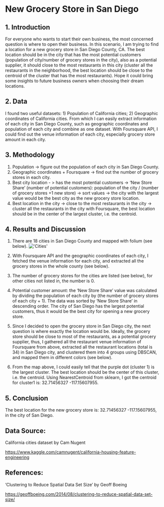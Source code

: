 # New Grocery Store in San Diego

## 1. Introduction
For everyone who wants to start their own business, the most concerned question is where to open their business. In this scenario, I am trying to find a location for a new grocery store in San Diego County, CA. The best location should be in the city that has the most potential customers (population of city/number of grocery stores in the city), also as a potential supplier, it should close to the most restaurants in this city (cluster all the restaurants in the neighborhood, the best location should be close to the centroid of the cluster that has the most restaurants). Hope it could bring some insights to future business owners when choosing their dream locations.

## 2. Data
I found two useful datasets: 1) Population of California cities; 2) Geographic coordinates of California cities. From which I can easily extract information of each city in San Diego County, such as geographic coordinates and population of each city and combine as one dataset. With Foursquare API, I could find out the venue information of each city, especially grocery store amount in each city.

## 3. Methodology
1) Population -> figure out the population of each city in San Diego County.
2) Geographic coordinates + Foursquare -> find out the number of grocery stores in each city.
3) Best city location - > has the most potential customers -> ‘New Store Share’ (number of potential customers): population of the city / (number of grocery stores +1 new store) -> sort values -> the city with the largest value would be the best city as the new grocery store location.
4) Best location in the city -> close to the most restaurants in the city -> cluster all the restaurants in the city with Foursquare, the best location should be in the center of the largest cluster, i.e. the centroid.

## 4. Results and Discussion
1) There are 18 cities in San Diego County and mapped with folium (see below). 
!['Cities'](f:\1.png) 

2) With Foursquare API and the geographic coordinates of each city, I fetched the venue information for each city, and extracted all the grocery stores in the whole county (see below).
 

3) The number of grocery stores for the cities are listed (see below), for other cities not listed in, the number is 0.
  

4) Potential customer amount: the ‘New Store Share’ value was calculated by dividing the population of each city by (the number of grocery stores of each city + 1). The data was sorted by ‘New Store Share’ in descending order. The city of San Diego has the largest potential customers, thus it would be the best city for opening a new grocery store.
 

5) Since I decided to open the grocery store in San Diego city, the next question is where exactly the location would be. Ideally, the grocery store should be close to most of the restaurants, as a potential grocery supplier, thus, I gathered all the restaurant venue information of Foursquare from above, extracted all the restaurant locations (total is 34) in San Diego city, and clustered them into 4 groups using DBSCAN, and mapped them in different colors (see below).
 

6) From the map above, I could easily tell that the purple dot (cluster 1) is the largest cluster. The best location should be the center of this cluster, i.e. the centroid. Using NearestCentroid from sklearn, I got the centroid for cluster1 is: 32.71456327 -117.15607955.

## 5. Conclusion
The best location for the new grocery store is: 32.71456327 -117.15607955, in the city of San Diego.

## Data Source: 
California cities dataset by Cam Nugent

https://www.kaggle.com/camnugent/california-housing-feature-engineering

## References:
‘Clustering to Reduce Spatial Data Set Size’ by Geoff Boeing

https://geoffboeing.com/2014/08/clustering-to-reduce-spatial-data-set-size/
